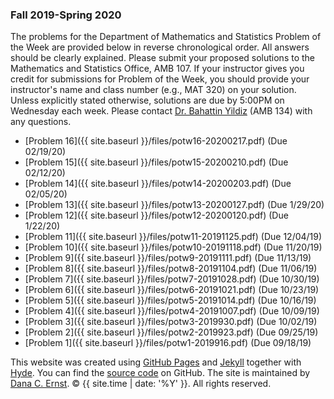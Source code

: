 ### Fall 2019-Spring 2020

The problems for the Department of Mathematics and Statistics Problem of the Week are provided below in reverse chronological order. All answers should be clearly explained.  Please submit your proposed solutions to the Mathematics and Statistics Office, AMB 107.  If your instructor gives you credit for submissions for Problem of the Week, you should provide your instructor's name and class number (e.g., MAT 320) on your solution. Unless explicitly stated otherwise, solutions are due by 5:00PM on Wednesday each week. Please contact [Dr. Bahattin Yildiz](mailto:bahattin.yildiz@nau.edu) (AMB 134) with any questions.

- [Problem 16]({{ site.baseurl }}/files/potw16-20200217.pdf) (Due 02/19/20)
- [Problem 15]({{ site.baseurl }}/files/potw15-20200210.pdf) (Due 02/12/20)
- [Problem 14]({{ site.baseurl }}/files/potw14-20200203.pdf) (Due 02/05/20)
- [Problem 13]({{ site.baseurl }}/files/potw13-20200127.pdf) (Due 1/29/20)
- [Problem 12]({{ site.baseurl }}/files/potw12-20200120.pdf) (Due 1/22/20)
- [Problem 11]({{ site.baseurl }}/files/potw11-20191125.pdf) (Due 12/04/19)
- [Problem 10]({{ site.baseurl }}/files/potw10-20191118.pdf) (Due 11/20/19)
- [Problem 9]({{ site.baseurl }}/files/potw9-20191111.pdf) (Due 11/13/19)
- [Problem 8]({{ site.baseurl }}/files/potw8-20191104.pdf) (Due 11/06/19)
- [Problem 7]({{ site.baseurl }}/files/potw7-20191028.pdf) (Due 10/30/19)
- [Problem 6]({{ site.baseurl }}/files/potw6-20191021.pdf) (Due 10/23/19)
- [Problem 5]({{ site.baseurl }}/files/potw5-20191014.pdf) (Due 10/16/19)
- [Problem 4]({{ site.baseurl }}/files/potw4-20191007.pdf) (Due 10/09/19)
- [Problem 3]({{ site.baseurl }}/files/potw3-2019930.pdf) (Due 10/02/19)
- [Problem 2]({{ site.baseurl }}/files/potw2-2019923.pdf) (Due 09/25/19)
- [Problem 1]({{ site.baseurl }}/files/potw1-2019916.pdf) (Due 09/18/19)


<p>This website was created using <a href="https://pages.github.com">GitHub Pages</a> and <a href="http://jekyllrb.com">Jekyll</a> together with <a href="http://hyde.getpoole.com">Hyde</a>. You can find the <a href="http://github.com/NAUMathStat/seminars">source code</a> on GitHub. The site is maintained by <a href="http://dcernst.github.io">Dana C. Ernst</a>. &copy; {{ site.time | date: '%Y' }}. All rights reserved.</p>
